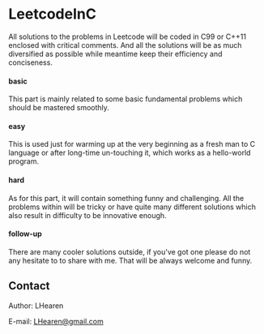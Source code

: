 # LeetcodeInC
All solutions to the problems in Leetcode will be coded in C99 or C++11 enclosed with critical comments. And all the solutions will be as much diversified as possible while meantime keep their efficiency and conciseness.

#### basic
This part is mainly related to some basic fundamental problems which should be mastered smoothly.

#### easy
This is used just for warming up at the very beginning as a fresh man to C language or after long-time un-touching it, which works as a hello-world program.

#### hard
As for this part, it will contain something funny and challenging. All the problems within will be tricky or have quite many different solutions which also result in difficulty to be innovative enough.

#### follow-up
There are many cooler solutions outside, if you've got one please do not any hesitate to to share with me. That will be always welcome and funny.

Contact
------
Author: LHearen

E-mail: LHearen@gmail.com

